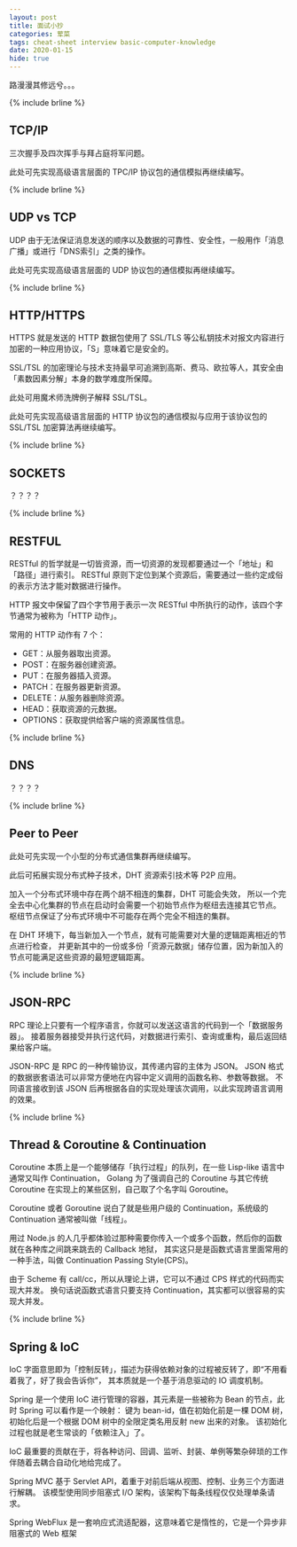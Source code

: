 ```yaml
---
layout: post
title: 面试小抄
categories: 荤菜
tags: cheat-sheet interview basic-computer-knowledge 
date: 2020-01-15
hide: true
---
```


路漫漫其修远兮。。。

{% include brline %}

## TCP/IP

三次握手及四次挥手与拜占庭将军问题。

此处可先实现高级语言层面的 TPC/IP 协议包的通信模拟再继续编写。

{% include brline %}

## UDP vs TCP

UDP 由于无法保证消息发送的顺序以及数据的可靠性、安全性，一般用作「消息广播」或进行「DNS索引」之类的操作。

此处可先实现高级语言层面的 UDP 协议包的通信模拟再继续编写。

{% include brline %}

## HTTP/HTTPS

HTTPS 就是发送的 HTTP 数据包使用了 SSL/TLS 等公私钥技术对报文内容进行加密的一种应用协议，「S」意味着它是安全的。

SSL/TSL 的加密理论与技术支持最早可追溯到高斯、费马、欧拉等人，其安全由「素数因素分解」本身的数学难度所保障。

此处可用魔术师洗牌例子解释 SSL/TSL。 

此处可先实现高级语言层面的 HTTP 协议包的通信模拟与应用于该协议包的 SSL/TSL 加密算法再继续编写。

{% include brline %}

## SOCKETS

？？？？

{% include brline %}

## RESTFUL

RESTful 的哲学就是一切皆资源，而一切资源的发现都要通过一个「地址」和「路径」进行索引。
RESTful 原则下定位到某个资源后，需要通过一些约定成俗的表示方法才能对数据进行操作。

HTTP 报文中保留了四个字节用于表示一次 RESTful 中所执行的动作，该四个字节通常为被称为「HTTP 动作」。

常用的 HTTP 动作有 7 个：

- GET：从服务器取出资源。
- POST：在服务器创建资源。
- PUT：在服务器插入资源。
- PATCH：在服务器更新资源。
- DELETE：从服务器删除资源。
- HEAD：获取资源的元数据。
- OPTIONS：获取提供给客户端的资源属性信息。

{% include brline %}

## DNS

？？？？

{% include brline %}

## Peer to Peer

此处可先实现一个小型的分布式通信集群再继续编写。

此后可拓展实现分布式种子技术，DHT 资源索引技术等 P2P 应用。

加入一个分布式环境中存在两个胡不相连的集群，DHT 可能会失效，
所以一个完全去中心化集群的节点在启动时会需要一个初始节点作为枢纽去连接其它节点。
枢纽节点保证了分布式环境中不可能存在两个完全不相连的集群。

在 DHT 环境下，每当新加入一个节点，就有可能需要对大量的逻辑距离相近的节点进行检查，
并更新其中的一份或多份「资源元数据」储存位置，因为新加入的节点可能满足这些资源的最短逻辑距离。

{% include brline %}

## JSON-RPC

RPC 理论上只要有一个程序语言，你就可以发送这语言的代码到一个「数据服务器」。
接着服务器接受并执行这代码，对数据进行索引、查询或重构，最后返回结果给客户端。

JSON-RPC 是 RPC 的一种传输协议，其传递内容的主体为 JSON。
JSON 格式的数据嵌套语法可以非常方便地在内容中定义调用的函数名称、参数等数据。
不同语言接收到该 JSON 后再根据各自的实现处理该次调用，以此实现跨语言调用的效果。

{% include brline %}

## Thread & Coroutine & Continuation

Coroutine 本质上是一个能够储存「执行过程」的队列，在一些 Lisp-like 语言中通常又叫作 Continuation，
Golang 为了强调自己的 Coroutine 与其它传统 Coroutine 在实现上的某些区别，自己取了个名字叫 Goroutine。

Coroutine 或者 Goroutine 说白了就是些用户级的 Continuation，系统级的 Continuation 通常被叫做「线程」。

用过 Node.js 的人几乎都体验过那种需要你传入一个或多个函数，然后你的函数就在各种库之间跳来跳去的 Callback 地狱，
其实这只是是函数式语言里面常用的一种手法，叫做 Continuation Passing Style(CPS)。

由于 Scheme 有 call/cc，所以从理论上讲，它可以不通过 CPS 样式的代码而实现大并发。
换句话说函数式语言只要支持 Continuation，其实都可以很容易的实现大并发。

{% include brline %}

## Spring & IoC

IoC 字面意思即为「控制反转」，描述为获得依赖对象的过程被反转了，即“不用看着我了，好了我会告诉你”，
其本质就是一个基于消息驱动的 IO 调度机制。

Spring 是一个使用 IoC 进行管理的容器，其元素是一些被称为 Bean 的节点，此时 Spring 可以看作是一个映射：
键为 bean-id，值在初始化前是一棵 DOM 树，初始化后是一个根据 DOM 树中的全限定类名用反射 new 出来的对象。
该初始化过程也就是老生常谈的「依赖注入」了。

IoC 最重要的贡献在于，将各种访问、回调、监听、封装、单例等繁杂碎琐的工作伴随着去耦合自动化地给完成了。

Spring MVC 基于 Servlet API，着重于对前后端从视图、控制、业务三个方面进行解耦。
该模型使用同步阻塞式 I/O 架构，该架构下每条线程仅仅处理单条请求。

Spring WebFlux 是一套响应式流适配器，这意味着它是惰性的，它是一个异步非阻塞式的 Web 框架
